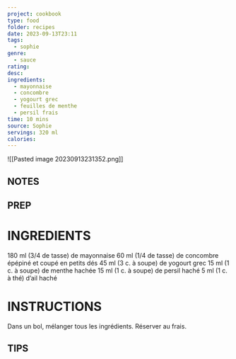 ```yaml
---
project: cookbook
type: food
folder: recipes
date: 2023-09-13T23:11
tags:
  - sophie
genre:
  - sauce
rating: 
desc: 
ingredients:
  - mayonnaise
  - concombre
  - yogourt grec
  - feuilles de menthe
  - persil frais
time: 10 mins
source: Sophie
servings: 320 ml
calories:
---
```


![[Pasted image 20230913231352.png]]

## NOTES




## PREP


# INGREDIENTS

180 ml (3/4 de tasse) de mayonnaise 60 ml (1/4 de tasse) de concombre épépiné et coupé en petits dés 45 ml (3 c. à soupe) de yogourt grec 15 ml (1 c. à soupe) de menthe hachée 15 ml (1 c. à soupe) de persil haché 5 ml (1 c. à thé) d’ail haché



# INSTRUCTIONS

Dans un bol, mélanger tous les ingrédients. Réserver au frais.



## TIPS



